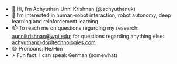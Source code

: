 - 👋 Hi, I’m Achyuthan Unni Krishnan (@achyuthanuk)
- 👀 I’m interested in human-robot interaction, robot autonomy, deep learning and reinforcement learning
- 📫 To reach me on questions regarding my research: aunnikrishnan@wpi.edu; for questions regarding anything else: achyuthan@dopltechnologies.com
- 😄 Pronouns: He/Him
- ⚡ Fun fact: I can speak German (somewhat)

<!---
achyuthanuk/achyuthanuk is a ✨ special ✨ repository because its `README.md` (this file) appears on your GitHub profile.
You can click the Preview link to take a look at your changes.
--->
